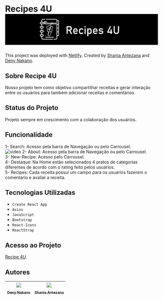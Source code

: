 # Recipes 4U ![logo](./src/images/logo.jpg)

This project was deployed with [Netlify](https://incredible-marshmallow-4076bf.netlify.app).
Created by [Shania Antezana](https://github.com/Shania810) and [Deny Nakano](https://github.com/DenyNakano).


## Sobre Recipe 4U

Nosso projeto tem como objetivo compartilhar receitas e gerar interação entre os usuários para também adicionar receitas e comentários.

## Status do Projeto

Projeto sempre em crescimento com a colaboração dos usuários.

## Funcionalidade 

1- Search: Acesso pela barra de Navegação ou pelo Carrousel.<br>
![video](./src/images/Video_221013203339.gif)
2- About: Acesso pela barra de Navegação ou pelo Carrousel.<br>
3- New-Recipe: Acesso pelo Carrousel.<br>
4- Destaque: Na Home estão selecionados 4 pratos de categorias diferentes de acordo com o rating feito pelos usuários.<br>
5- Recipes: Cada receita possui um campo para os usuários fazerem o comentario e avaliar a receita.

## Tecnologias Utilizadas

- `Create React App`
- `Axios`
- `JavaScript`
- `Bootstrap`
- `React-Icons`
- `ReactStrap`

## Acesso ao Projeto

[Recipe 4U](https://incredible-marshmallow-4076bf.netlify.app).

## Autores
| [<img src="https://avatars.githubusercontent.com/u/108907492?s=400&u=eb4e6cd36644bf8fdb3adb21b0f7387ffbeb1bbe&v=4" width=115><br><sub>Deny Nakano</sub>](https://github.com/DenyNakano) |  [<img src="https://avatars.githubusercontent.com/u/108180676?v=4" width=115><br><sub>Shania Antezana</sub>](https://github.com/Shania810) 
| :---: | :---: |



